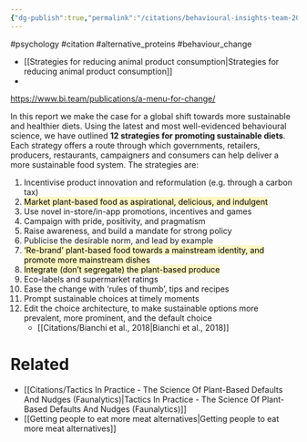 ```yaml
---
{"dg-publish":true,"permalink":"/citations/behavioural-insights-team-2020/","created":"2025-10-23T17:42:46.089+01:00","updated":"2025-10-23T18:06:08.920+01:00"}
---
```


#psychology #citation #alternative_proteins #behaviour_change

- [[Strategies for reducing animal product consumption\|Strategies for reducing animal product consumption]]
- 

https://www.bi.team/publications/a-menu-for-change/

In this report we make the case for a global shift towards more sustainable and healthier diets. Using the latest and most well-evidenced behavioural science, we have outlined **12 strategies for promoting sustainable diets**. Each strategy offers a route through which governments, retailers, producers, restaurants, campaigners and consumers can help deliver a more sustainable food system. The strategies are: 

1. Incentivise product innovation and reformulation (e.g. through a carbon tax)
2. <mark style="background: #FFF3A3A6;">Market plant-based food as aspirational, delicious, and indulgent</mark>
3. Use novel in-store/in-app promotions, incentives and games
4. Campaign with pride, positivity, and pragmatism
5. Raise awareness, and build a mandate for strong policy
6. Publicise the desirable norm, and lead by example
7. <mark style="background: #FFF3A3A6;">‘Re-brand’ plant-based food towards a mainstream identity, and promote more mainstream dishes</mark>
8. <mark style="background: #FFF3A3A6;">Integrate (don’t segregate) the plant-based produce</mark>
9. Eco-labels and supermarket ratings
10. Ease the change with ‘rules of thumb’, tips and recipes
11. Prompt sustainable choices at timely moments
12. Edit the choice architecture, to make sustainable options more prevalent, more prominent, and the default choice
	- [[Citations/Bianchi et al., 2018\|Bianchi et al., 2018]]

# Related
- [[Citations/Tactics In Practice - The Science Of Plant-Based Defaults And Nudges (Faunalytics)\|Tactics In Practice - The Science Of Plant-Based Defaults And Nudges (Faunalytics)]]
- [[Getting people to eat more meat alternatives\|Getting people to eat more meat alternatives]]